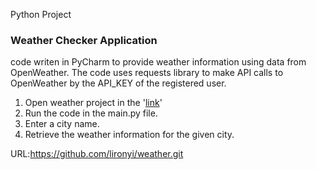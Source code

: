 
Python Project 
### **Weather Checker Application**

code writen in PyCharm to provide weather information using data from OpenWeather.
The code uses requests library to make API calls to OpenWeather by the API_KEY of the registered user. 

1. Open weather project in the '[link](https://github.com/lironyi/weather.git)' 
2. Run the code in the main.py file.
2. Enter a city name. 
3. Retrieve the weather information for the given city.



URL:https://github.com/lironyi/weather.git

